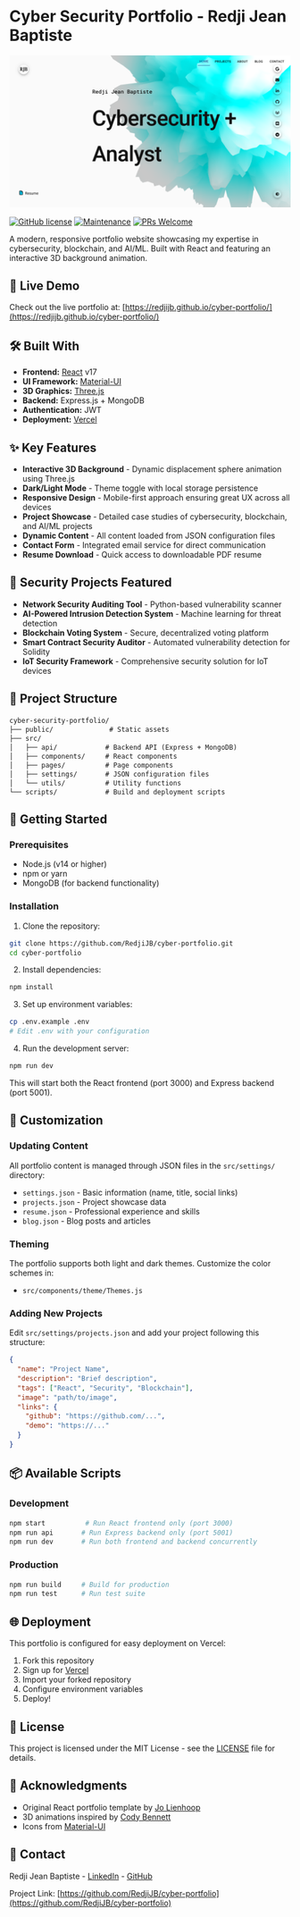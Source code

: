 # Cyber Security Portfolio - Redji Jean Baptiste

[![Screenshot](/public/portfolio-screenshot.png?raw=true)](https://cyber-portfolio.vercel.app)

[![GitHub license](https://img.shields.io/github/license/RedjiJB/cyber-portfolio.svg)](https://github.com/RedjiJB/cyber-portfolio/blob/main/LICENSE)
[![Maintenance](https://img.shields.io/badge/Maintained%3F-yes-green.svg)](https://github.com/RedjiJB/cyber-portfolio/graphs/commit-activity)
[![PRs Welcome](https://img.shields.io/badge/PRs-welcome-brightgreen.svg?style=flat)](http://makeapullrequest.com)

A modern, responsive portfolio website showcasing my expertise in cybersecurity, blockchain, and AI/ML. Built with React and featuring an interactive 3D background animation.

## 🚀 Live Demo

Check out the live portfolio at: [https://redjijb.github.io/cyber-portfolio/](https://redjijb.github.io/cyber-portfolio/)

## 🛠️ Built With

-   **Frontend:** [React](https://reactjs.org) v17
-   **UI Framework:** [Material-UI](https://material-ui.com)
-   **3D Graphics:** [Three.js](https://threejs.org)
-   **Backend:** Express.js + MongoDB
-   **Authentication:** JWT
-   **Deployment:** [Vercel](https://vercel.com)

## ✨ Key Features

-   **Interactive 3D Background** - Dynamic displacement sphere animation using Three.js
-   **Dark/Light Mode** - Theme toggle with local storage persistence
-   **Responsive Design** - Mobile-first approach ensuring great UX across all devices
-   **Project Showcase** - Detailed case studies of cybersecurity, blockchain, and AI/ML projects
-   **Dynamic Content** - All content loaded from JSON configuration files
-   **Contact Form** - Integrated email service for direct communication
-   **Resume Download** - Quick access to downloadable PDF resume

## 🔐 Security Projects Featured

-   **Network Security Auditing Tool** - Python-based vulnerability scanner
-   **AI-Powered Intrusion Detection System** - Machine learning for threat detection
-   **Blockchain Voting System** - Secure, decentralized voting platform
-   **Smart Contract Security Auditor** - Automated vulnerability detection for Solidity
-   **IoT Security Framework** - Comprehensive security solution for IoT devices

## 📁 Project Structure

```
cyber-security-portfolio/
├── public/              # Static assets
├── src/
│   ├── api/            # Backend API (Express + MongoDB)
│   ├── components/     # React components
│   ├── pages/          # Page components
│   ├── settings/       # JSON configuration files
│   └── utils/          # Utility functions
└── scripts/            # Build and deployment scripts
```

## 🚀 Getting Started

### Prerequisites

- Node.js (v14 or higher)
- npm or yarn
- MongoDB (for backend functionality)

### Installation

1. Clone the repository:
```bash
git clone https://github.com/RedjiJB/cyber-portfolio.git
cd cyber-portfolio
```

2. Install dependencies:
```bash
npm install
```

3. Set up environment variables:
```bash
cp .env.example .env
# Edit .env with your configuration
```

4. Run the development server:
```bash
npm run dev
```

This will start both the React frontend (port 3000) and Express backend (port 5001).

## 🎨 Customization

### Updating Content

All portfolio content is managed through JSON files in the `src/settings/` directory:

- `settings.json` - Basic information (name, title, social links)
- `projects.json` - Project showcase data
- `resume.json` - Professional experience and skills
- `blog.json` - Blog posts and articles

### Theming

The portfolio supports both light and dark themes. Customize the color schemes in:
- `src/components/theme/Themes.js`

### Adding New Projects

Edit `src/settings/projects.json` and add your project following this structure:

```json
{
  "name": "Project Name",
  "description": "Brief description",
  "tags": ["React", "Security", "Blockchain"],
  "image": "path/to/image",
  "links": {
    "github": "https://github.com/...",
    "demo": "https://..."
  }
}
```

## 📦 Available Scripts

### Development
```bash
npm start          # Run React frontend only (port 3000)
npm run api       # Run Express backend only (port 5001)
npm run dev       # Run both frontend and backend concurrently
```

### Production
```bash
npm run build     # Build for production
npm run test      # Run test suite
```

## 🌐 Deployment

This portfolio is configured for easy deployment on Vercel:

1. Fork this repository
2. Sign up for [Vercel](https://vercel.com)
3. Import your forked repository
4. Configure environment variables
5. Deploy!

## 📄 License

This project is licensed under the MIT License - see the [LICENSE](LICENSE) file for details.

## 🙏 Acknowledgments

- Original React portfolio template by [Jo Lienhoop](https://github.com/JoHoop)
- 3D animations inspired by [Cody Bennett](https://github.com/CodyJasonBennett)
- Icons from [Material-UI](https://material-ui.com/components/material-icons/)

## 📧 Contact

Redji Jean Baptiste - [LinkedIn](https://www.linkedin.com/in/redjijb) - [GitHub](https://github.com/RedjiJB)

Project Link: [https://github.com/RedjiJB/cyber-portfolio](https://github.com/RedjiJB/cyber-portfolio)

